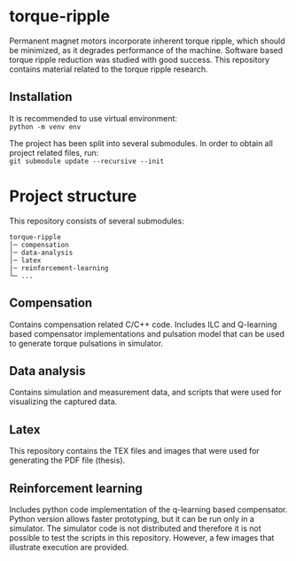 # torque-ripple
Permanent magnet motors incorporate inherent torque ripple, which should be minimized, as it degrades performance of the machine. Software based torque ripple reduction was studied with good success. This repository contains material related to the torque ripple research.

## Installation
It is recommended to use virtual environment:  
`python -m venv env`

The project has been split into several submodules. 
In order to obtain all project related files, run:  
`git submodule update --recursive --init`

# Project structure
This repository consists of several submodules:
```
torque-ripple
│─ compensation
│─ data-analysis
│─ latex
|─ reinforcement-learning
└─ ...
```
## Compensation
Contains compensation related C/C++ code. Includes ILC and Q-learning based compensator implementations and pulsation model that can be used to generate torque pulsations in simulator.

## Data analysis
Contains simulation and measurement data, and scripts that were used for visualizing the captured data.

## Latex
This repository contains the TEX files and images that were used for generating the PDF file (thesis).

## Reinforcement learning
Includes python code implementation of the q-learning based compensator. Python version allows faster prototyping, but it can be run only in a simulator. The simulator code is not distributed and therefore it is not possible to test the scripts in this repository. However, a few images that illustrate execution are provided.
